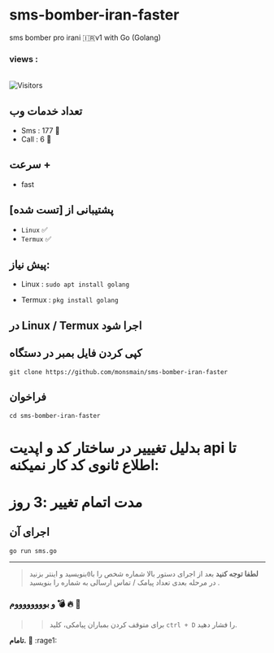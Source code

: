 # sms-bomber-iran-faster
sms bomber pro irani 🇮🇷v1 with Go (Golang)


<h3>views :</h3>
<br>
<img src="https://profile-counter.glitch.me/monsmain/count.svg" alt="Visitors">

## تعداد خدمات وب

- Sms : 177 🧨
- Call : 6 🧨

## سرعت +
- fast
## پشتیبانی از [تست شده]
- `Linux` ✅
- `Termux` ✅

## پیش نیاز:

- Linux : `sudo apt install golang `

- Termux : `pkg install golang `


## در Linux / Termux اجرا شود


## کپی کردن فایل بمبر در دستگاه

```
git clone https://github.com/monsmain/sms-bomber-iran-faster
```
## فراخوان
```
cd sms-bomber-iran-faster
```

# بدلیل تغیییر در ساختار کد و اپدیت api  تا اطلاع ثانوی کد کار نمیکنه:
# مدت اتمام تغییر :3 روز 
## اجرای آن
```
go run sms.go
```
---

>  **لطفا توجه کنید**
> بعد از اجرای دستور بالا شماره شخص را با` 0 `بنویسید و اینتر بزنید در مرحله بعدی تعداد پیامک / تماس ارسالی به شماره را بنویسید .

### و بووووووووم :bomb: :fire: :ghost:
> > برای متوقف کردن بمباران پیامکی، کلید `ctrl + D` را فشار دهید.


**تامام.** :smoking: :rage1:

